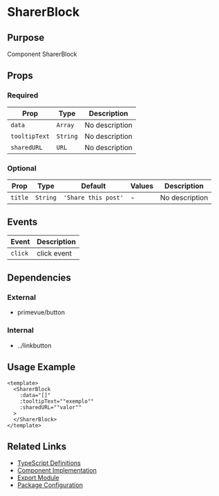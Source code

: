 # SharerBlock

## Purpose

Component SharerBlock

## Props

### Required
| Prop | Type | Description |
|------|------|-------------|
| `data` | `Array` | No description |
| `tooltipText` | `String` | No description |
| `sharedURL` | `URL` | No description |

### Optional
| Prop | Type | Default | Values | Description |
|------|------|---------|--------|-------------|
| `title` | `String` | `'Share this post'` | - | No description |

## Events

| Event | Description |
|-------|-------------|
| `click` | click event |

## Dependencies

### External
- primevue/button

### Internal
- ../linkbutton

## Usage Example

```vue
<template>
  <SharerBlock
    :data="[]"
    :tooltipText=""exemplo""
    :sharedURL=""valor""
  >
  </SharerBlock>
</template>
```

## Related Links

- [TypeScript Definitions](./SharerBlock.d.ts)
- [Component Implementation](./SharerBlock.vue)
- [Export Module](./sharerblock.js)
- [Package Configuration](./package.json)
